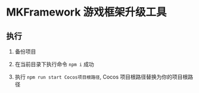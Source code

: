 # MKFramework 游戏框架升级工具

## 执行

1. 备份项目

2. 在当前目录下执行命令 `npm i` 成功

3. 执行 `npm run start Cocos项目根路径`, Cocos 项目根路径替换为你的项目根路径
